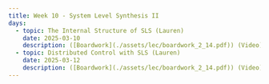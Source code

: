```yaml
---
title: Week 10 - System Level Synthesis II
days:
  - topic: The Internal Structure of SLS (Lauren)
    date: 2025-03-10
    description: ([Boardwork](./assets/lec/boardwork_2_14.pdf)) (Video) <br /> Reading - LN 6.2, [ADLM 3](https://arxiv.org/pdf/1904.01634)
  - topic: Distributed Control with SLS (Lauren)
    date: 2025-03-12
    description: ([Boardwork](./assets/lec/boardwork_2_14.pdf)) (Video) <br /> Reading - LN 6.3, [ADLM 4](https://arxiv.org/pdf/1904.01634)
---
```



<a id="Week11"></a>
